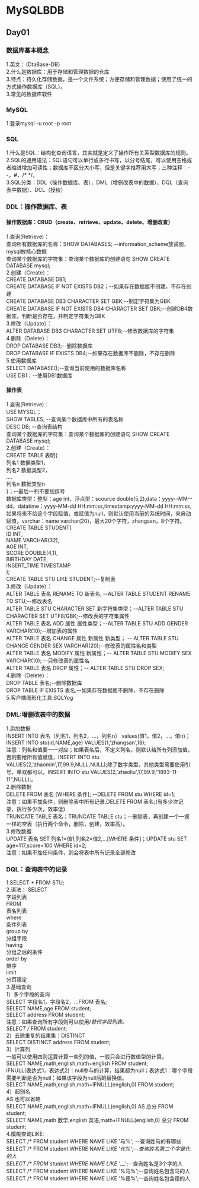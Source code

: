 # MySQLBDB
## Day01
### 数据库基本概念
1.英文：（DtaBase-DB）<br>
2.什么是数据库：用于存储和管理数据的仓库<br>
3.特点：持久化存储数据，是一个文件系统；方便存储和管理数据；使用了统一的方式操作数据库（SQL）。<br>
3.常见的数据库软件<br>
### MySQL
1.登录mysql -u root -p root<br>

### SQL
1.什么是SQL：结构化查询语言，其实就是定义了操作所有关系型数据库的规则。<br>
2.SQL的通用语法：SQL语句可以单行或多行书写，以分号结尾，可以使用空格或者缩进增加可读性；数据库不区分大小写，但是关键字推荐用大写；三种注释：--，#，/* */。<br>
3.SQL分类：DDL（操作数据库、表），DML（增删改表中的数据）、DQL（查询表中数据）、DCL（授权）<br>
### DDL：操作数据库、表
#### 操作数据库：CRUD（create、retrieve、update、delete、增删改查）
1.查询(Retrieve)：<br>
查询所有数据库的名称：SHOW DATABASES; --information_scheme放试图，mysql放核心数据<br>
查询某个数据库的字符集：查询某个数据库的创建语句 SHOW CREATE DATABASE mysql;<br>
2.创建（Create）：<br>
CREATE DATABASE DB1;<br>
CREATE DATABASE IF NOT EXISTS DB2；--如果存在数据库不创建，不存在创建<br>
CREATE DATABASE DB3 CHARACTER SET GBK;--制定字符集为GBK<br>
CREATE DATABASE IF NOT EXISTS DB4 CHARACTER SET GBK;--创建DB4数据库，判断是否存在，并制定字符集为GBK<br>
3.修改（Update）：<br>
ALTER DATABASE DB3 CHARACTER SET UTF8;--修改数据库的字符集<br>
4.删除（Delete）：<br>
DROP DATABASE DB3;--删除数据库<br>
DROP DATABASE IF EXISTS DB4;--如果存在数据库不删除，不存在删除<br>
5.使用数据库<br>
SELECT DATABASE();--查询当前使用的数据库名称<br>
USE DB1；--使用DB1数据库<br>
            
#### 操作表
1.查询(Retrieve)：<br>
USE MYSQL；<br>
SHOW TABLES; --查询某个数据库中所有的表名称<br>
DESC DB; --查询表结构<br>
查询某个数据库的字符集：查询某个数据库的创建语句 SHOW CREATE DATABASE mysql;<br>
2.创建（Create）：<br>
CREATE TABLE 表明{<br>
    列名1 数据类型1，<br>
    列名2 数据类型2，<br>
    ....<br>
    列名n 数据类型n<br>
    }；--最后一列不要加逗号<br>
数据库类型：整型：age int，浮点型：scource double(5,2),data：yyyy--MM--dd，datatime：yyyy-MM-dd HH:mm:ss,timestamp:yyyy-MM-dd HH:mm:ss,如果将来不给这个字段赋值，或赋值为null，则默认使用当前的系统时间，来自动赋值，varchar：name varchar(20)，最大20个字符，zhangsan，8个字符。<br>
CREATE TABLE STUDENT(<br>
    ID INT,<br>
    NAME VARCHAR(32),<br>
    AGE INT,<br>
    SCORE DOUBLE(4,1),<br>
    BIRTHDAY DATE,<br>
    INSERT_TIME TIMESTAMP<br>
);<br>
CREATE TABLE STU LIKE STUDENT;--复制表<br>
3.修改（Update）：<br>
ALTER TABLE 表名 RENAME TO 新表名; --ALTER TABLE STUDENT RENAME TO STU;--修改表名<br>
ALTER TABLE STU CHARACTER SET 新字符集类型；--ALTER TABLE STU CHARACTER SET UTF8/GBK;--修改表的字符集属性<br>
ALTER TABLE 表名 ADD 属性 属性类型；--ALTER TABLE STU ADD GENDER VARCHAR(10);--增加表的属性<br>
ALTER TABLE 表名 CHANGE 属性 新属性 新类型； -- ALTER TABLE STU CHANGE GENDER SEX VARCHAR(20);--修改表的属性名和类型<br>
ALTER TABLE 表名 MODIFY 属性 新属性；-- ALTER TABLE STU MODIFY SEX VARCHAR(10); --只修改表的属性名<br>
ALTER TABLE 表名 DROP 属性；-- ALTER TABLE STU DROP SEX;<br>
4.删除（Delete）：<br>
DROP TABLE 表名;--删除数据库<br>
DROP TABLE IF EXISTS 表名;--如果存在数据库不删除，不存在删除<br>
5.客户端图形化工具:SQLYog<br>

### DML:增删改表中的数据
1.添加数据<br>
INSERT INTO 表名（列名1，列名2，...，列名n） values(值1，值2，...，值n)；INSERT INTO stu(id,NAME,age) VALUES(1,'zhangsan',18);<br>
注意：列名和值要一一对应；如果表名后，不定义列名，则默认给所有列添加值，否则要给所有值赋值，INSERT INTO stu VALUES(2,'zhaomin',17,99.9,NULL,NULL);除了数字类型，其他类型需要使用引号，单双都可以，INSERT INTO stu VALUES(2,'zhaoliu',17,99.9,"1893-11-11",NULL);。<br>
2.删除数据<br>
DELETE FROM 表名 [WHERE 条件]; --DELETE FROM stu WHERE id=1;<br>
注意：如果不加条件，则删除表中所有记录,DELETE FROM 表名;(有多少次记录，执行多少次，效率低)<br>
TRUNCATE TABLE 表名；TRUNCATE TABLE stu；--删除表，再创建一个一摸一样的空表（执行两个命令，删除，创建，效率高）。<br>
3.修改数据<br>
UPDATE 表名 SET 列名1=值1,列名2=值2,...[WHERE 条件]；UPDATE stu SET age=117,score=100 WHERE id=2;<br>
注意：如果不加任何条件，则会将表中所有记录全部修改<br>

### DQL：查询表中的记录
1.SELECT * FROM STU;<br>
2.语法：
  SELECT <br>
      字段列表<br>
  FROM<br>
      表名列表<br>
  where<br>
      条件列表<br>
  group by<br>
      分组字段<br>
  having<br>
      分组之后的条件<br>
  order by<br>
      排序<br>
  limit<br>
      分页限定<br>
3.基础查询<br>
1）多个字段的查询<br>
SELECT 字段名1，字段名2，...FROM 表名;<br>
SELECT NAME,age FROM student;<br>
SELECT address FROM student;<br>
注意：如果查询所有字段则可以使用/*替代字段列表。<br>
SELECT /* FROM student;<br>
2）去除重复的结果集：DISTINCT<br>
SELECT DISTINCT address FROM student;<br>
3）计算列<br>
一般可以使用四则运算计算一些列的值，一般只会进行数值型的计算。<br>
SELECT NAME,math,english,math+english FROM student;<br>
IFNULL(表达式1，表达式2)：null参与的计算，结果都为null；表达式1：哪个字段需要判断是否为null；如果该字段为null后的替换值。<br>
SELECT NAME,math,english,math+IFNULL(english,0) FROM student;<br>
4）起别名<br>
AS:也可以省略<br>
SELECT NAME,math,english,math+IFNULL(english,0) AS 总分 FROM student; <br>
SELECT NAME,math 数学,english 英语,math+IFNULL(english,0) 总分 FROM student;<br>
4.模糊查询LIKE:<br>
SELECT /* FROM student WHERE NAME LIKE '马%'; --查询姓马的有哪些<br>
SELECT /* FROM student WHERE NAME LIKE '_化%';--查询姓名第二个字是化的人<br>
SELECT /* FROM student WHERE NAME LIKE '___';--查询姓名是3个字的人<br>
SELECT /* FROM student WHERE NAME LIKE '%马%';--查询姓名包含马的人<br>
SELECT /* FROM student WHERE NAME LIKE '%德%';--查询姓名包含德的人<br>

